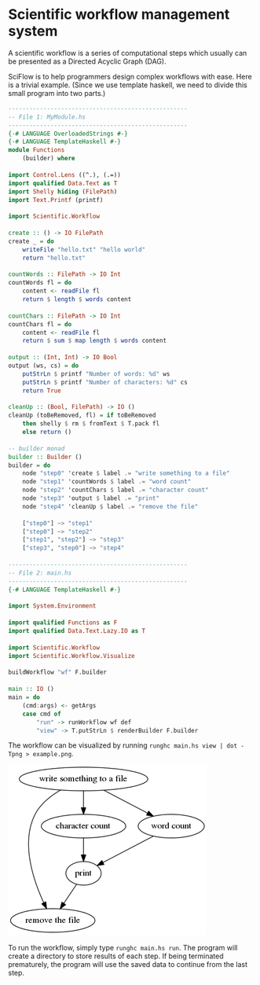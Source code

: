 Scientific workflow management system
=====================================

A scientific workflow is a series of computational steps which usually can be presented as a Directed Acyclic Graph (DAG).

SciFlow is to help programmers design complex workflows with ease. Here is a trivial example. (Since we use template haskell, we need to divide this small program into two parts.)

```haskell
---------------------------------------------------
-- File 1: MyModule.hs
---------------------------------------------------
{-# LANGUAGE OverloadedStrings #-}
{-# LANGUAGE TemplateHaskell #-}
module Functions
    (builder) where

import Control.Lens ((^.), (.=))
import qualified Data.Text as T
import Shelly hiding (FilePath)
import Text.Printf (printf)

import Scientific.Workflow

create :: () -> IO FilePath
create _ = do
    writeFile "hello.txt" "hello world"
    return "hello.txt"

countWords :: FilePath -> IO Int
countWords fl = do
    content <- readFile fl
    return $ length $ words content

countChars :: FilePath -> IO Int
countChars fl = do
    content <- readFile fl
    return $ sum $ map length $ words content

output :: (Int, Int) -> IO Bool
output (ws, cs) = do
    putStrLn $ printf "Number of words: %d" ws
    putStrLn $ printf "Number of characters: %d" cs
    return True

cleanUp :: (Bool, FilePath) -> IO ()
cleanUp (toBeRemoved, fl) = if toBeRemoved
    then shelly $ rm $ fromText $ T.pack fl
    else return ()

-- builder monad
builder :: Builder ()
builder = do
    node "step0" 'create $ label .= "write something to a file"
    node "step1" 'countWords $ label .= "word count"
    node "step2" 'countChars $ label .= "character count"
    node "step3" 'output $ label .= "print"
    node "step4" 'cleanUp $ label .= "remove the file"

    ["step0"] ~> "step1"
    ["step0"] ~> "step2"
    ["step1", "step2"] ~> "step3"
    ["step3", "step0"] ~> "step4"

---------------------------------------------------
-- File 2: main.hs
---------------------------------------------------
{-# LANGUAGE TemplateHaskell #-}

import System.Environment

import qualified Functions as F
import qualified Data.Text.Lazy.IO as T

import Scientific.Workflow
import Scientific.Workflow.Visualize

buildWorkflow "wf" F.builder

main :: IO ()
main = do
    (cmd:args) <- getArgs
    case cmd of
        "run" -> runWorkflow wf def
        "view" -> T.putStrLn $ renderBuilder F.builder
```

The workflow can be visualized by running `runghc main.hs view | dot -Tpng > example.png`.

![example](examples/example.png)

To run the workflow, simply type `runghc main.hs run`. The program will create a directory to store results of each step. If being terminated prematurely, the program will use the saved data to continue from the last step.
